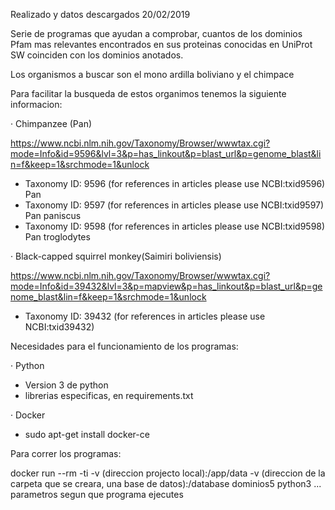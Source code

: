 Realizado y datos descargados 20/02/2019

Serie de programas que ayudan a comprobar, cuantos de los dominios Pfam mas relevantes encontrados en sus proteinas conocidas en UniProt SW coinciden con los dominios anotados.

Los organismos a buscar son el mono ardilla boliviano y el chimpace

Para facilitar la busqueda de estos organimos tenemos la siguiente informacion:

· Chimpanzee (Pan)

https://www.ncbi.nlm.nih.gov/Taxonomy/Browser/wwwtax.cgi?mode=Info&id=9596&lvl=3&p=has_linkout&p=blast_url&p=genome_blast&lin=f&keep=1&srchmode=1&unlock

- Taxonomy ID: 9596 (for references in articles please use NCBI:txid9596) Pan 
- Taxonomy ID: 9597 (for references in articles please use NCBI:txid9597) Pan paniscus
- Taxonomy ID: 9598 (for references in articles please use NCBI:txid9598) Pan troglodytes


· Black-capped squirrel monkey(Saimiri boliviensis)

https://www.ncbi.nlm.nih.gov/Taxonomy/Browser/wwwtax.cgi?mode=Info&id=39432&lvl=3&p=mapview&p=has_linkout&p=blast_url&p=genome_blast&lin=f&keep=1&srchmode=1&unlock

- Taxonomy ID: 39432 (for references in articles please use NCBI:txid39432)


Necesidades para el funcionamiento de los programas: 

· Python

- Version 3 de python
- librerias especificas, en requirements.txt 


· Docker

- sudo apt-get install docker-ce

Para correr los programas: 

docker run --rm -ti -v (direccion projecto local):/app/data -v (direccion de la carpeta que se creara, una base de datos):/database dominios5 python3 ... parametros segun que programa ejecutes



